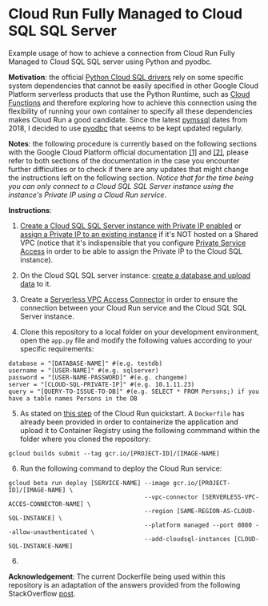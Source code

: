 # Cloud Run Fully Managed to Cloud SQL SQL Server

Example usage of how to achieve a connection from Cloud Run Fully Managed to Cloud SQL SQL server using Python and pyodbc.

**Motivation**: the official [Python Cloud SQL drivers](https://docs.microsoft.com/en-us/sql/connect/python/python-driver-for-sql-server?view=sql-server-linux-2017) rely on some specific system dependencies that cannot be easily specified in other Google Cloud Platform serverless products that use the Python Runtime, such as [Cloud Functions](https://cloud.google.com/functions/docs/concepts/python-runtime) and therefore exploring how to achieve this connection using the flexibility of running your own container to specify all these dependencies makes Cloud Run a good candidate. Since the latest [pymssql](https://pypi.org/project/pymssql/#history) dates from 2018, I decided to use [pyodbc](https://pypi.org/project/pyodbc/#history) that seems to be kept updated regularly.

**Notes**: the following procedure is currently based on the following sections with the Google Cloud Platform official documentation [[1]](https://cloud.google.com/sql/docs/sqlserver/connect-run#private-ip) and [[2]](https://cloud.google.com/run/docs/quickstarts/build-and-deploy#python), please refer to both sections of the documentation in the case you encounter further difficulties or to check if there are any updates that might change the instructions left on the following section. *Notice that for the time being you can only connect to a Cloud SQL SQL Server instance using the instance's Private IP using a Cloud Run service*.

**Instructions**:
1. [Create a Cloud SQL SQL Server instance with Private IP enabled](https://cloud.google.com/sql/docs/sqlserver/configure-private-ip#new-private-instance) or [assign a Private IP to an existing instance](https://cloud.google.com/sql/docs/sqlserver/configure-private-ip#existing-private-instance) if it's NOT hosted on a Shared VPC (notice that it's indispensible that you configure [Private Service Access](https://cloud.google.com/sql/docs/sqlserver/configure-private-services-access) in order to be able to assign the Private IP to the Cloud SQL instance).

2. On the Cloud SQL SQL server instance: [create a database and upload data](https://cloud.google.com/sql/docs/sqlserver/quickstart#create-a-database-and-upload-data) to it.

3. Create a [Serverless VPC Access Connector](https://cloud.google.com/vpc/docs/configure-serverless-vpc-access#creating_a_connector) in order to ensure the connection between your Cloud Run service and the Cloud SQL SQL Server instance.

4. Clone this repository to a local folder on your development environment, open the `app.py` file and modify the following values according to your specific requirements:

```
database = "[DATABASE-NAME]" #(e.g. testdb)
username = "[USER-NAME]" #(e.g. sqlserver)
password = "[USER-NAME-PASSWORD]" #(e.g. changeme)
server = "[CLOUD-SQL-PRIVATE-IP]" #(e.g. 10.1.11.23)
query = "[QUERY-TO-ISSUE-TO-DB]" #(e.g. SELECT * FROM Persons;) if you have a table names Persons in the DB
```

5. As stated on [this step](https://cloud.google.com/run/docs/quickstarts/build-and-deploy#containerizing) of the Cloud Run quickstart. A `Dockerfile` has already been provided in order to containerize the application and upload it to Container Registry using the following commmand within the folder where you cloned the repository:

```
gcloud builds submit --tag gcr.io/[PROJECT-ID]/[IMAGE-NAME]
```

6. Run the following command to deploy the Cloud Run service: 

```
gcloud beta run deploy [SERVICE-NAME] --image gcr.io/[PROJECT-ID]/[IMAGE-NAME] \
                                      --vpc-connector [SERVERLESS-VPC-ACCES-CONNECTOR-NAME] \
                                      --region [SAME-REGION-AS-CLOUD-SQL-INSTANCE] \
                                      --platform managed --port 8080 --allow-unauthenticated \
                                      --add-cloudsql-instances [CLOUD-SQL-INSTANCE-NAME]
```

6.

**Acknowledgement**: The current Dockerfile being used within this repository is an adaptation of the answers provided from the following StackOverflow [post](https://stackoverflow.com/questions/46405777/connect-docker-python-to-sql-server-with-pyodbc).
